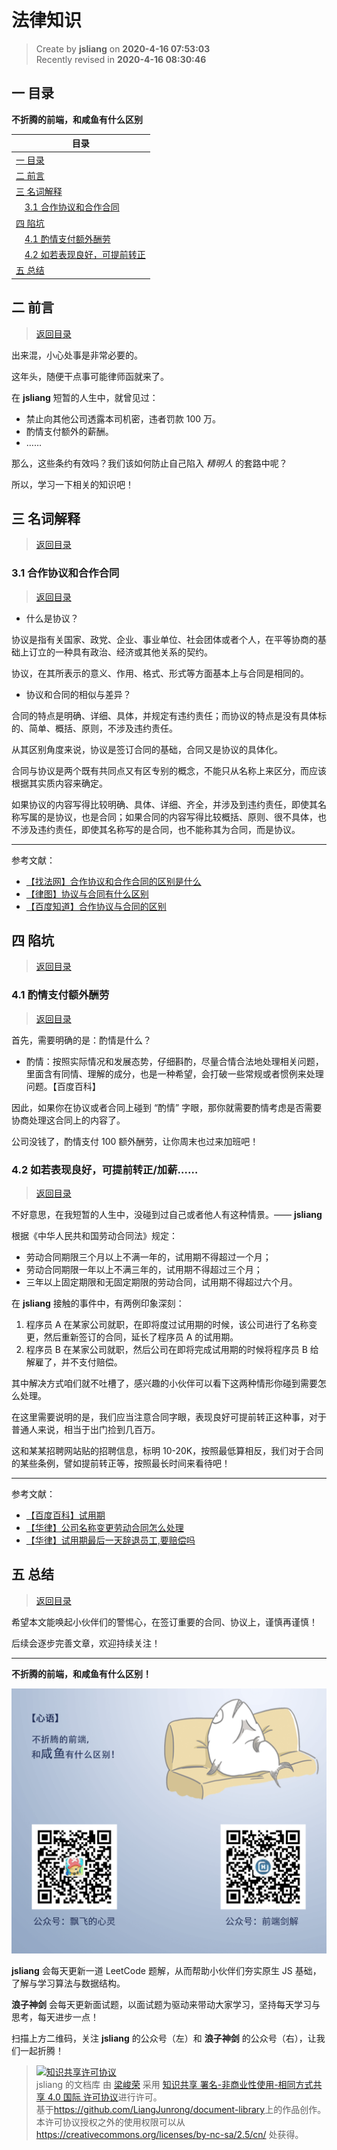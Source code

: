 法律知识
===

> Create by **jsliang** on **2020-4-16 07:53:03**  
> Recently revised in **2020-4-16 08:30:46**

## <a name="chapter-one" id="chapter-one"></a>一 目录

**不折腾的前端，和咸鱼有什么区别**

| 目录 |
| --- | 
| [一 目录](#chapter-one) | 
| <a name="catalog-chapter-two" id="catalog-chapter-two"></a>[二 前言](#chapter-two) |
| <a name="catalog-chapter-three" id="catalog-chapter-three"></a>[三 名词解释](#chapter-three) |
| &emsp;[3.1 合作协议和合作合同](#chapter-three-one) |
| <a name="catalog-chapter-four" id="catalog-chapter-four"></a>[四 陷坑](#chapter-four) |
| &emsp;[4.1 酌情支付额外酬劳](#chapter-four-one) |
| &emsp;[4.2 如若表现良好，可提前转正](#chapter-four-two) |
| <a name="catalog-chapter-five" id="catalog-chapter-five"></a>[五 总结](#chapter-five) |

## <a name="chapter-two" id="chapter-two"></a>二 前言

> [返回目录](#chapter-one)

出来混，小心处事是非常必要的。

这年头，随便干点事可能律师函就来了。

在 **jsliang** 短暂的人生中，就曾见过：

* 禁止向其他公司透露本司机密，违者罚款 100 万。
* 酌情支付额外的薪酬。
* ……

那么，这些条约有效吗？我们该如何防止自己陷入 *精明人* 的套路中呢？

所以，学习一下相关的知识吧！

## <a name="chapter-three" id="chapter-three"></a>三 名词解释

> [返回目录](#chapter-one)

### <a name="chapter-three-one" id="chapter-three-one"></a>3.1 合作协议和合作合同

> [返回目录](#chapter-one)

* 什么是协议？

协议是指有关国家、政党、企业、事业单位、社会团体或者个人，在平等协商的基础上订立的一种具有政治、经济或其他关系的契约。

协议，在其所表示的意义、作用、格式、形式等方面基本上与合同是相同的。

* 协议和合同的相似与差异？

合同的特点是明确、详细、具体，并规定有违约责任；而协议的特点是没有具体标的、简单、概括、原则，不涉及违约责任。

从其区别角度来说，协议是签订合同的基础，合同又是协议的具体化。

合同与协议是两个既有共同点又有区专别的概念，不能只从名称上来区分，而应该根据其实质内容来确定。

如果协议的内容写得比较明确、具体、详细、齐全，并涉及到违约责任，即使其名称写属的是协议，也是合同；如果合同的内容写得比较概括、原则、很不具体，也不涉及违约责任，即使其名称写的是合同，也不能称其为合同，而是协议。

---

参考文献：

* [【找法网】合作协议和合作合同的区别是什么](http://china.findlaw.cn/hetongfa/hetongdongtai/hetongzhishi/qitahetongzhishi/1404104.html)
* [【律图】协议与合同有什么区别](http://www.64365.com/answer/wreel/)
* [【百度知道】合作协议与合同的区别](https://zhidao.baidu.com/question/430691385832619852.html)

## <a name="chapter-four" id="chapter-four"></a>四 陷坑

> [返回目录](#chapter-one)

### <a name="chapter-four-one" id="chapter-four-one"></a>4.1 酌情支付额外酬劳

> [返回目录](#chapter-one)

首先，需要明确的是：酌情是什么？

* 酌情：按照实际情况和发展态势，仔细斟酌，尽量合情合法地处理相关问题，里面含有同情、理解的成分，也是一种希望，会打破一些常规或者惯例来处理问题。【百度百科】

因此，如果你在协议或者合同上碰到 “酌情” 字眼，那你就需要酌情考虑是否需要协商处理这合同上的内容了。

公司没钱了，酌情支付 100 额外酬劳，让你周末也过来加班吧！

### <a name="chapter-four-two" id="chapter-four-two"></a>4.2 如若表现良好，可提前转正/加薪……

> [返回目录](#chapter-one)

不好意思，在我短暂的人生中，没碰到过自己或者他人有这种情景。—— **jsliang**

根据《中华人民共和国劳动合同法》规定：

* 劳动合同期限三个月以上不满一年的，试用期不得超过一个月；
* 劳动合同期限一年以上不满三年的，试用期不得超过三个月；
* 三年以上固定期限和无固定期限的劳动合同，试用期不得超过六个月。

在 **jsliang** 接触的事件中，有两例印象深刻：

1. 程序员 A 在某家公司就职，在即将度过试用期的时候，该公司进行了名称变更，然后重新签订的合同，延长了程序员 A 的试用期。
2. 程序员 B 在某家公司就职，然后公司在即将完成试用期的时候将程序员 B 给解雇了，并不支付赔偿。

其中解决方式咱们就不吐槽了，感兴趣的小伙伴可以看下这两种情形你碰到需要怎么处理。

在这里需要说明的是，我们应当注意合同字眼，表现良好可提前转正这种事，对于普通人来说，相当于出门捡到几百万。

这和某某招聘网站贴的招聘信息，标明 10-20K，按照最低算相反，我们对于合同的某些条例，譬如提前转正等，按照最长时间来看待吧！

---

参考文献：

* [【百度百科】试用期](https://baike.baidu.com/item/%E8%AF%95%E7%94%A8%E6%9C%9F/237669?fr=aladdin)
* [【华律】公司名称变更劳动合同怎么处理](https://www.66law.cn/laws/272570.aspx)
* [【华律】试用期最后一天辞退员工,要赔偿吗](https://www.66law.cn/laws/342947.aspx)

## <a name="chapter-five" id="chapter-five"></a>五 总结

> [返回目录](#chapter-one)

希望本文能唤起小伙伴们的警惕心，在签订重要的合同、协议上，谨慎再谨慎！

后续会逐步完善文章，欢迎持续关注！

---

**不折腾的前端，和咸鱼有什么区别！**

![图](../../public-repertory/img/z-index-small.png)

**jsliang** 会每天更新一道 LeetCode 题解，从而帮助小伙伴们夯实原生 JS 基础，了解与学习算法与数据结构。

**浪子神剑** 会每天更新面试题，以面试题为驱动来带动大家学习，坚持每天学习与思考，每天进步一点！

扫描上方二维码，关注 **jsliang** 的公众号（左）和 **浪子神剑** 的公众号（右），让我们一起折腾！

> <a rel="license" href="http://creativecommons.org/licenses/by-nc-sa/4.0/"><img alt="知识共享许可协议" style="border-width:0" src="https://i.creativecommons.org/l/by-nc-sa/4.0/88x31.png" /></a><br /><span xmlns:dct="http://purl.org/dc/terms/" property="dct:title">jsliang 的文档库</span> 由 <a xmlns:cc="http://creativecommons.org/ns#" href="https://github.com/LiangJunrong/document-library" property="cc:attributionName" rel="cc:attributionURL">梁峻荣</a> 采用 <a rel="license" href="http://creativecommons.org/licenses/by-nc-sa/4.0/">知识共享 署名-非商业性使用-相同方式共享 4.0 国际 许可协议</a>进行许可。<br />基于<a xmlns:dct="http://purl.org/dc/terms/" href="https://github.com/LiangJunrong/document-library" rel="dct:source">https://github.com/LiangJunrong/document-library</a>上的作品创作。<br />本许可协议授权之外的使用权限可以从 <a xmlns:cc="http://creativecommons.org/ns#" href="https://creativecommons.org/licenses/by-nc-sa/2.5/cn/" rel="cc:morePermissions">https://creativecommons.org/licenses/by-nc-sa/2.5/cn/</a> 处获得。